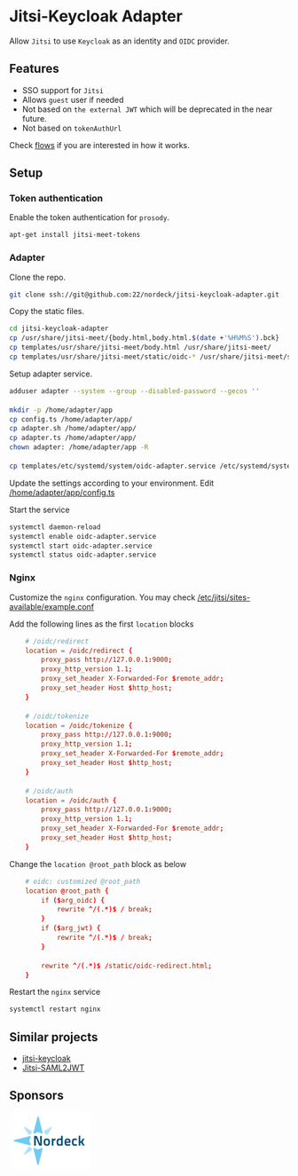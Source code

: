 # Jitsi-Keycloak Adapter

Allow `Jitsi` to use `Keycloak` as an identity and `OIDC` provider.

## Features

- SSO support for `Jitsi`
- Allows `guest` user if needed
- Not based on `the external JWT` which will be deprecated in the near future.
- Not based on `tokenAuthUrl`

Check [flows](./docs/flows.txt) if you are interested in how it works.

## Setup

### Token authentication

Enable the token authentication for `prosody`.

```bash
apt-get install jitsi-meet-tokens
```

### Adapter

Clone the repo.

```bash
git clone ssh://git@github.com:22/nordeck/jitsi-keycloak-adapter.git
```

Copy the static files.

```bash
cd jitsi-keycloak-adapter
cp /usr/share/jitsi-meet/{body.html,body.html.$(date +'%H%M%S').bck}
cp templates/usr/share/jitsi-meet/body.html /usr/share/jitsi-meet/
cp templates/usr/share/jitsi-meet/static/oidc-* /usr/share/jitsi-meet/static/
```

Setup adapter service.

```bash
adduser adapter --system --group --disabled-password --gecos ''

mkdir -p /home/adapter/app
cp config.ts /home/adapter/app/
cp adapter.sh /home/adapter/app/
cp adapter.ts /home/adapter/app/
chown adapter: /home/adapter/app -R

cp templates/etc/systemd/system/oidc-adapter.service /etc/systemd/system/
```

Update the settings according to your environment. Edit
[/home/adapter/app/config.ts](./config.ts)

Start the service

```bash
systemctl daemon-reload
systemctl enable oidc-adapter.service
systemctl start oidc-adapter.service
systemctl status oidc-adapter.service
```

### Nginx

Customize the `nginx` configuration. You may check
[/etc/jitsi/sites-available/example.conf](.//templates/etc/nginx/sites-available/example.conf)

Add the following lines as the first `location` blocks

```conf
    # /oidc/redirect
    location = /oidc/redirect {
        proxy_pass http://127.0.0.1:9000;
        proxy_http_version 1.1;
        proxy_set_header X-Forwarded-For $remote_addr;
        proxy_set_header Host $http_host;
    }

    # /oidc/tokenize
    location = /oidc/tokenize {
        proxy_pass http://127.0.0.1:9000;
        proxy_http_version 1.1;
        proxy_set_header X-Forwarded-For $remote_addr;
        proxy_set_header Host $http_host;
    }

    # /oidc/auth
    location = /oidc/auth {
        proxy_pass http://127.0.0.1:9000;
        proxy_http_version 1.1;
        proxy_set_header X-Forwarded-For $remote_addr;
        proxy_set_header Host $http_host;
    }
```

Change the `location @root_path` block as below

```conf
    # oidc: customized @root_path
    location @root_path {
        if ($arg_oidc) {
            rewrite ^/(.*)$ / break;
        }
        if ($arg_jwt) {
            rewrite ^/(.*)$ / break;
        }

        rewrite ^/(.*)$ /static/oidc-redirect.html;
    }
```

Restart the `nginx` service

```bash
systemctl restart nginx
```

## Similar projects

- [jitsi-keycloak](https://github.com/D3473R/jitsi-keycloak)
- [Jitsi-SAML2JWT](https://github.com/Renater/Jitsi-SAML2JWT)

## Sponsors

[![Nordeck](docs/images/nordeck.png)](https://nordeck.net/)
